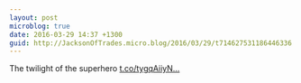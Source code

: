 ```yaml
---
layout: post
microblog: true
date: 2016-03-29 14:37 +1300
guid: http://JacksonOfTrades.micro.blog/2016/03/29/t714627531186446336.html
---
```

The twilight of the superhero [t.co/tygqAiiyN...](https://t.co/tygqAiiyNS)
